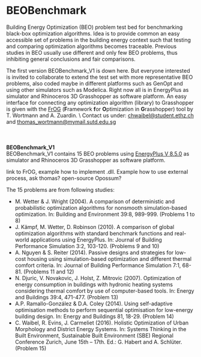 # BEOBenchmark
Building Energy Optimization (BEO) problem test bed for benchmarking black-box optimization algorithms. Idea is to provide common an easy accessible set of problems in the building energy context such that testing and comparing optimization algorithms becomes traceable. Previous studies in BEO usually use different and only few BEO problems, thus inhibiting general conclusions and fair comparisons. 

The first version BEOBenchmark_V1 is down here. But everyone interested is invited to collaborate to extend the test set with more representative BEO problems, also coded maybe in different platforms such as GenOpt and using other simulators such as Modelica. Right now all is in EnergyPlus as simulator and Rhinoceros 3D Grasshopper as software platform. An easy interface for connecting any optimization algorithm (library) to Grasshopper is given with the [FrOG](https://github.com/Tomalwo/FrOG) (**F**ramework **f**or **O**ptimization in **G**rasshopper) tool by T. Wortmann and A. Zuardin.
\\
Contact us under: chwaibel@student.ethz.ch and thomas_wortmann@mymail.sutd.edu.sg
\
\
\
\
**BEOBenchmark_V1**\
BEOBenchmark_V1 contains 15 BEO problems using [EnergyPlus V 8.5.0](https://github.com/NREL/EnergyPlus/releases/tag/v8.5.0) as simulator and Rhinoceros 3D Grasshopper as software platform.

link to FrOG, example how to implement .dll. Example how to use external process, ask thomas? open-source Opossum?

The 15 problems are from following studies: 
* M. Wetter & J. Wright (2004). A comparison of deterministic and probabilistic optimization algorithms for nonsmooth simulation-based optimization. In: Building and Environment 39:8, 989-999. (Problems 1 to 8)
* J. Kämpf, M. Wetter, D. Robinson (2010). A comparison of global optimization algorithms with standard benchmark functions and real-world applications using EnergyPlus. In: Journal of Building Performance Simulation 3:2, 103-120. (Problems 9 and 10)
* A. Nguyen & S. Reiter (2014). Passive designs and strategies for low-cost housing using simulation-based optimization and different thermal comfort criteria. In: Journal of Building Performance Simulation 7:1, 68-81. (Problems 11 and 12)
* N. Djuric, V. Novakovic, J. Holst, Z. Mitrovic (2007). Optimization of energy consumption in buildings with hydronic heating systems considering thermal comfort by use of computer-based tools. In: Energy and Buildings 39:4, 471-477. (Problem 13)
* A.P. Ramallo-González & D.A. Coley (2014). Using self-adaptive optimisation methods to perform sequential optimisation for low-energy building design. In: Energy and Buildings 81, 18-29. (Problem 14)
* C. Waibel, R. Evins, J. Carmeliet (2016). Holistic Optimization of Urban Morphology and District Energy Systems. In: Systems Thinking in the Built Environment, Sustainable Built Environment (SBE) Regional Conference Zurich, June 15th – 17th. Ed.: G. Habert and A. Schlüter. (Problem 15)

